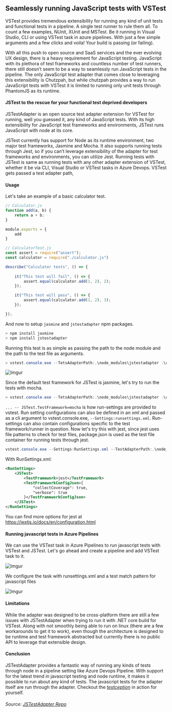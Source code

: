 ## Seamlessly running JavaScript tests with VSTest
VSTest provides tremendous extensibility for running any kind of unit tests and functional tests in a pipeline. A single test runner to rule them all. To count a few examples, NUnit, XUnit and MSTest. Be it running in Visual Studio, CLI or using VSTest task in azure pipelines. With just a few simple arguments and a few clicks and voila! Your build is passing (or failing).

With all this push to open source and SaaS services and the ever evolving UX design, there is a heavy requirement for JavaScript testing. JavaScript with its plethora of test frameworks and countless number of test runners, there still doesn’t seem to be a way to seamlessly run JavaScript tests in the pipeline. The only JavaScript test adapter that comes close to leveraging this extensibility is Chutzpah, but while chutzpah provides a way to run JavaScript tests with VSTest it is limited to running only unit tests through PhantomJS as its runtime.

#### JSTest to the rescue for your functional test deprived developers 
JSTestAdapter is an open source test adapter extension for VSTest for running, well you guessed it, any kind of JavaScript tests. With its high extensibility for JavaScript test frameworks and environments, JSTest runs JavaScript with node at its core.

JSTest currently has support for Node as its runtime environment, two major test frameworks, Jasmine and Mocha. It also supports running tests through Jest, so if you can’t leverage extensibility of the adapter for test frameworks and environments, you can utilize Jest. Running tests with JSTest is same as running tests with any other adapter extension of VSTest, whether it be via CLI, Visual Studio or VSTest tasks in Azure Devops. VSTest gets passed a test adapter path, 

#### Usage

Let's take an example of a basic calculator test.

```javascript
// Calculator.js
function add(a, b) {
    return a + b;
}

module.exports = {
    add
}
```

```javascript
// CalculatorTest.js
const assert = require("assert");
const calculator = require("./calculator.js")

describe("Calculator tests", () => {
    
    it("This test will fail", () => {
        assert.equal(calculator.add(1, 2), 2);
    });

    it("This test will pass", () => {
        assert.equal(calculator.add(1, 2), 3);
    });

});
```

And now to setup `jasmine` and `jstestadapter` npm packages.

```powershell
> npm install jasmine
> npm install jstestadapter
```

Running this test is as simple as passing the path to the node module and the path to the test file as arguments.

```powershell
> vstest.console.exe --TetsAdapterPath:.\node_modules\jstestadapter .\calculatortest.js
```

![Imgur](https://i.imgur.com/bwrEbDJ.png)

Since the default test framework for JSTest is jasmine, let's try to run the tests with mocha. 

```powershell
> vstest.console.exe --TetsAdapterPath:.\node_modules\jstestadapter .\calculatortest.js -- JSTest.TestFramework=mocha
```

`... -- JSTest.TestFramework=mocha` is how run-settings are provided to vstest. Run setting configurations can also be defined in an xml and passed as a cli argument to vstest.console.exe, `--Settings:runsettings.xml`. Run-settings can also contain configurations specific to the test framework/runner in question. Now let's try this with jest, since jest uses file patterns to check for test files, package.json is used as the test file container for running tests through jest.

```powershell
vstest.console.exe --Settings:RunSettings.xml --TestAdapterPath:.\node_modules\jstestadapter .\package.json
```

With RunSettings.xml:
```xml
<RunSettings>
    <JSTest>
        <TestFramework>jest</TestFramework>
        <TestFrameworkConfigJson>{
            "collectCoverage": true,
            "verbose": true
        }</TestFrameworkConfigJson>
    </JSTest>
</RunSettings>
```

You can find more options for jest at https://jestjs.io/docs/en/configuration.html

#### Running javascript tests in Azure Pipelines

We can use the VSTest task in Azure Pipelines to run javascript tests with VSTest and JSTest. Let's go ahead and create a pipeline and add VSTest task to it.

![Imgur](https://i.imgur.com/wVinSKh.png)

We configure the task with runsettings.xml and a test match pattern for javascript files

![Imgur](https://i.imgur.com/gsDeQcX.png)

#### Limitations

While the adapter was designed to be cross-platform there are still a few issues with JSTestAdapter when trying to run it with .NET core build for VSTest. Along with not smoothly being able to run on linux (there are a few workarounds to get it to work), even though the architecture is designed to be runtime and test framework abstracted but currently there is no public API to leverage that extensible design.

#### Conclusion

JSTestAdapter provides a fantastic way of running any kinds of tests through node in a pipeline setting like Azure Devops Pipeline. With support for the latest trend in javascript testing and node runtime, it makes it possible to run about any kind of tests. The javascript tests for the adapter itself are run through the adapter. Checkout the [_testception_](https://dev.azure.com/karanjitsingh/JSTestAdapter/_build/results?buildId=108&view=results) in action for yourself.

###### Source: [JSTestAdapter Repo](https://github.com/karanjitsingh/JSTestAdapter/)
